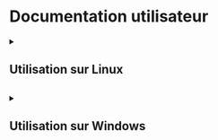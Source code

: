 # Documentation utilisateur

<details>
<summary><h2> Utilisation sur Linux<h2></summary>
<br>

  + <details>
    <summary><h4>Utilisation de base<h4></summary>
    <br>
    <b><u>Comment utiliser les fonctionnalités clés :</b></u>
    </details>    
    
  + <details>
    <summary><h4>Utilisation avancée<h4></summary>
    <br>
    <b><u>Comment utiliser au mieux les options :</b></u>
    </details>

  + <details>
    <summary><h4>F.A.Q.<h4></summary>
    <br>
    <b><u>Solutions aux problèmes connus et communs liés à l'utilisation :</b></u>
    </details>

</details>

<details>
<summary><h2>Utilisation sur Windows<h2></summary>
<br>

  + <details>
    <summary><h4>Utilisation de base<h4></summary>
    <br>
    <b><u>Comment utiliser les fonctionnalités clés :</b></u>
    </details>    
    
  + <details>
    <summary><h4>Utilisation avancée<h4></summary>
    <br>
    <b><u>Comment utiliser au mieux les options :</b></u>
    </details>

  + <details>
    <summary><h4>F.A.Q.<h4></summary>
    <br>
    <b><u>Solutions aux problèmes connus et communs liés à l'utilisation :</b></u>
    </details>


</details>

